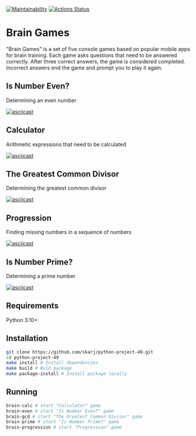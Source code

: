 [![Maintainability](https://api.codeclimate.com/v1/badges/24bfa9a66e1a7b86d3e4/maintainability)](https://codeclimate.com/github/skarj/python-project-49/maintainability) [![Actions Status](https://github.com/skarj/python-project-49/actions/workflows/hexlet-check.yml/badge.svg)](https://github.com/skarj/python-project-49/actions)

# Brain Games
"Brain Games" is a set of five console games based on popular mobile apps for brain training.
Each game asks questions that need to be answered correctly. After three correct answers, the game is considered completed.
Incorrect answers end the game and prompt you to play it again.

## Is Number Even?
Determining an even number

[![asciicast](https://asciinema.org/a/Znv16wwFfWrYKcLlxOCrge1KY.svg)](https://asciinema.org/a/Znv16wwFfWrYKcLlxOCrge1KY)

## Calculator
Arithmetic expressions that need to be calculated

[![asciicast](https://asciinema.org/a/G8Drzh1PcK29lCqrG6kXiwfNP.svg)](https://asciinema.org/a/G8Drzh1PcK29lCqrG6kXiwfNP)

## The Greatest Common Divisor
Determining the greatest common divisor

[![asciicast](https://asciinema.org/a/1DTBJo9ICKCI5MCLHiLBww4oo.svg)](https://asciinema.org/a/1DTBJo9ICKCI5MCLHiLBww4oo)

## Progression
Finding missing numbers in a sequence of numbers

[![asciicast](https://asciinema.org/a/tsBWKQsGgOI2rxKZjcd7wZUx6.svg)](https://asciinema.org/a/tsBWKQsGgOI2rxKZjcd7wZUx6)

## Is Number Prime?
Determining a prime number

[![asciicast](https://asciinema.org/a/MsT0v41v9fo1CQoGI90bhOCJM.svg)](https://asciinema.org/a/MsT0v41v9fo1CQoGI90bhOCJM)

## Requirements

Python 3.10+

## Installation

```bash
git clone https://github.com/skarj/python-project-49.git
cd python-project-49
make install # Install dependencies
make build # Buld package
make package-install # Install package locally
```

## Running
```bash
brain-calc # start "Calculator" game
brain-even # start "Is Number Even?" game
brain-gcd # start "The Greatest Common Divisor" game
brain-prime # start "Is Number Prime?" game
brain-progression # start "Progression" game
```
